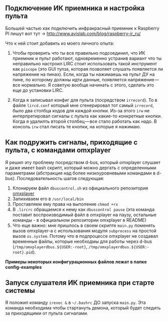 ## Подключение ИК приемника и настройка пульта  

Большей частью как подключить инфракрасный приемник к Raspberry PI пишут вот тут -> http://www.avislab.com/blog/raspberry-ir_ru/  

Что к ней стоит добавить из моего личного опыта:
1. Чтобы проверить что ты все правильно подсоединил, что ИК приемник и пульт работают, одновременно устранив вариант что ты неправильно настроил LIRC стоит использовать такой инструмент как `piscope` (это GUI тулза, которая позволяет слушать появляется ли напряжение на пинах). Если, когда ты нажимаешь на пульт ДУ на пине, по которому должны идти данные, появляется напряжение — все нормально. Я советую вообще начинать с этого, сделать это еще до установки LIRC.  

2. Когда я записывал конфиг для пульта (посредством `irrecord`). То в файле `lircd.conf` который мне сгенерировал тот самый `irrecord`, было два столбца кодов для каждой кнопки. Из-за этого `irw` не интерпретировал сигналы с пульта как какие-то конкретные кнопки. Когда я удалилть второй столбец — все стало работать как надо. В консоль `irw` стал писать те кнопки, на которые я нажимаю.

## Как подружить сигналы, приходящие с пульта, с командами omxplayer  

Я решил эту проблему посредством d-bus, который omxplayer слушает и даже имеет bash скрипт, который можно дергать с определенными параметрами (абстракция над более низкоуровневыми командами в d-bus).
Последовательность шагов следующая:  

1. Клонируем файл `dbuscontrol.sh` из официального репозитория [omxplayer](https://github.com/popcornmix/omxplayer/blob/master/dbuscontrol.sh)
2. Запихиваем его в `/usr/local/bin`
3. Проставляем ему права на выполение `chmod +rx`
4. В `.lircrc` обращаемся к нему как `dbuscontrol pause` (эта команда поставит воспроизводимый файл в omxplayer на паузу, остальные команды - в официальном репозитории omxplayer в README)
5. Что еще важно: мне пришлось в своем скрипте `main.py` поменять вызов omxplayer-а с использования модуля `subprocess` на простой вызов `os.system`. Потому что в подпроцессе omxplayer не создавал временные файлы, которые необходмы для работы через d-bus (`/tmp/omxplayerdbus.${USER:-root}`, `/tmp/omxplayerdbus.${USER:-root}.pid`).

**Примеры некоторых конфигурационных файлов лежат в папке config-examples**

## Запуск слушателя ИК приемника при старте системы
Я положил команду `irexec &` в `~/.bashrc` ДО запуска `main.py`. Эта команда необходима чтобы стартануть демона, который будет следить за приходящими от пульта сигналами.